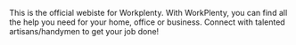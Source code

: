 This is the official webiste  for Workplenty. 
With WorkPlenty, you can find all the help you need for your home, office or business. 
Connect with talented artisans/handymen to get your job done!
